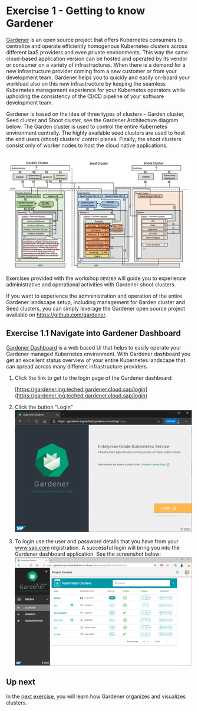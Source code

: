 # Exercise 1 - Getting to know Gardener

[Gardener](https://kubernetes.io/blog/2018/05/17/gardener/) is an open source project that offers Kubernetes consumers to centralize and operate efficiently homogenous Kubernetes clusters across different IaaS providers and even private environments. This way the same cloud-based application version can be hosted and operated by its vendor or consumer on a variety of infrastructures. When there is a demand for a new infrastructure provider coming from a new customer or from your development team, Gardener helps you to quickly and easily on-board your workload also on this new infrastructure by keeping the seamless Kubernetes management experience for your Kubernetes operators while upholding the consistency of the CI/CD pipeline of your software development team.

Gardener is based on the idea of three types of clusters – Garden cluster, Seed cluster and Shoot cluster, see the Gardener Architecture diagram below. The Garden cluster is used to control the entire Kubernetes environment centrally. The highly available seed clusters are used to host the end users (shoot) clusters’ control planes. Finally, the shoot clusters consist only of worker nodes to host the cloud native applications.

<br>![Gardener Architecture](./images/02_gardener_architecture.png)

Exercises provided with the workshop `DEV269` will guide you to experience administrative and operational activities with Gardener shoot clusters.

If you want to experience the admninistration and operation of the entire Gardener landscape setup, including management for Garden cluster and Seed clusters, you can simply leverage the Gardener open source project available on https://github.com/gardener.


## Exercise 1.1 Navigate into Gardener Dashboard

[Gardener Dashboard](https://github.com/gardener/dashboard) is a web based UI that helps to easily operate your Gardener managed Kubernetes environment. With Gardener dashboard you get an excellent status overview of your entire Kubernetes landscape that can spread across many different infrastructure providers.

1. Click the link to get to the login page of the Gardener dashboard:

    [https://gardener.ing.teched.gardener.cloud.sap/login](https://gardener.ing.teched.gardener.cloud.sap/login)

2. Click the button "Login"
<br>![Registration](./images/01_gardener-dashboard-loging.png)

3. To login use the user and password details that you have from your www.sap.com registration. A successful login will bring you into the Gardener dashboard application. See the screenshot below:
<br>![Gardener Dashboard](./images/03_gardener_dashboard.png)



## Up next
In the [next exercise](./02_project_clusters.md), you will learn how Gardener organizes and visualizes clusters.


